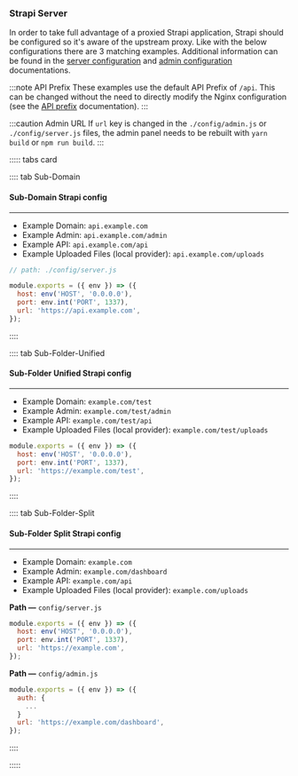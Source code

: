 ### Strapi Server

In order to take full advantage of a proxied Strapi application, Strapi should be configured so it's aware of the upstream proxy. Like with the below configurations there are 3 matching examples. Additional information can be found in the [server configuration](/developer-docs/latest/setup-deployment-guides/configurations/required/server.md) and [admin configuration](/developer-docs/latest/setup-deployment-guides/configurations/required/admin-panel.md) documentations.

:::note API Prefix
These examples use the default API Prefix of `/api`. This can be changed without the need to directly modify the Nginx configuration (see the [API prefix](/developer-docs/latest/setup-deployment-guides/configurations/optional/api.md) documentation).
:::

:::caution Admin URL
If `url` key is changed in the `./config/admin.js` or `./config/server.js` files, the admin panel needs to be rebuilt with `yarn build` or `npm run build`.
:::

::::: tabs card

:::: tab Sub-Domain

#### Sub-Domain Strapi config

---

- Example Domain: `api.example.com`
- Example Admin: `api.example.com/admin`
- Example API: `api.example.com/api`
- Example Uploaded Files (local provider): `api.example.com/uploads`


```js
// path: ./config/server.js

module.exports = ({ env }) => ({
  host: env('HOST', '0.0.0.0'),
  port: env.int('PORT', 1337),
  url: 'https://api.example.com',
});
```

::::

:::: tab Sub-Folder-Unified

#### Sub-Folder Unified Strapi config

---

- Example Domain: `example.com/test`
- Example Admin: `example.com/test/admin`
- Example API: `example.com/test/api`
- Example Uploaded Files (local provider): `example.com/test/uploads`


```js
module.exports = ({ env }) => ({
  host: env('HOST', '0.0.0.0'),
  port: env.int('PORT', 1337),
  url: 'https://example.com/test',
});
```

::::

:::: tab Sub-Folder-Split

#### Sub-Folder Split Strapi config

---

- Example Domain: `example.com`
- Example Admin: `example.com/dashboard`
- Example API: `example.com/api`
- Example Uploaded Files (local provider): `example.com/uploads`

**Path —** `config/server.js`

```js
module.exports = ({ env }) => ({
  host: env('HOST', '0.0.0.0'),
  port: env.int('PORT', 1337),
  url: 'https://example.com',
});
```

**Path —** `config/admin.js`

```js
module.exports = ({ env }) => ({
  auth: {
    ...
  }
  url: 'https://example.com/dashboard',
});
```

::::

:::::
